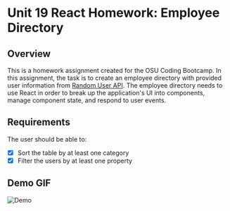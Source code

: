 # Unit 19 React Homework: Employee Directory

## Overview
This is a homework assignment created for the OSU Coding Bootcamp. In this assignment, the task is to create an employee directory with provided user information from [Random User API](https://randomuser.me/). The employee directory needs to use React in order to break up the application's UI into components, manage component state, and respond to user events.

## Requirements
The user should be able to:
- [X] Sort the table by at least one category
- [X] Filter the users by at least one property
 
## Demo GIF

![Demo](https://raw.githubusercontent.com/mdurst365/react_employee_directory/blob/main/public/ReactApp.gif)
